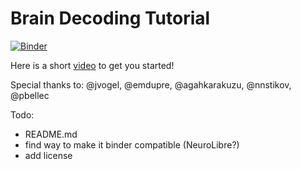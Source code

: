 # Brain Decoding Tutorial

[![Binder](https://mybinder.org/badge_logo.svg)](https://mybinder.org/v2/gh/mtl-brainhack-school-2019/kongnorman_BrainDecoding/master)

Here is a short [video](https://youtu.be/8NXdLCt9ltw) to get you started!

Special thanks to: @jvogel, @emdupre, @agahkarakuzu, @nnstikov, @pbellec

Todo:
- README.md
- find way to make it binder compatible (NeuroLibre?)
- add license